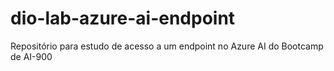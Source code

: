 # dio-lab-azure-ai-endpoint
Repositório para estudo de acesso a um endpoint no Azure AI do Bootcamp de AI-900
